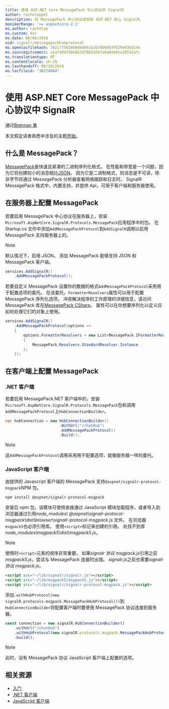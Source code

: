 ```yaml
---
title: 使用 ASP.NET Core MessagePack 中心协议中 SignalR
author: rachelappel
description: 将 MessagePack 中心协议添加到 ASP.NET 核心 SignalR。
monikerRange: '>= aspnetcore-2.1'
ms.author: rachelap
ms.custom: mvc
ms.date: 06/04/2018
uid: signalr/messagepackhubprotocol
ms.openlocfilehash: 702c77502868d6666cb2634b6959f029e036d14e
ms.sourcegitcommit: a1afd04758e663d7062a5bfa8a0d4dca38f42afc
ms.translationtype: MT
ms.contentlocale: zh-CN
ms.lasthandoff: 06/20/2018
ms.locfileid: "36274984"
---
```

# <a name="use-messagepack-hub-protocol-in-signalr-for-aspnet-core"></a>使用 ASP.NET Core MessagePack 中心协议中 SignalR

通过[Brennan 勇](https://github.com/BrennanConroy)

本文假定读者熟悉中涉及的主题[开始](xref:tutorials/signalr)。

## <a name="what-is-messagepack"></a>什么是 MessagePack？

[MessagePack](https://msgpack.org/index.html)是快速且紧凑的二进制序列化格式。 在性能和带宽是一个问题，因为它将创建较小的消息相比[JSON](https://www.json.org/)。 因为它是二进制格式，则消息是不可读，除非字节将通过 MessagePack 分析器查看网络跟踪和日志时。 SignalR MessagePack 格式中，内置支持，并提供 Api，可用于客户端和服务器使用。

## <a name="configure-messagepack-on-the-server"></a>在服务器上配置 MessagePack

若要启用 MessagePack 中心协议在服务器上，安装`Microsoft.AspNetCore.SignalR.Protocols.MessagePack`应用程序中的包。 在 Startup.cs 文件中添加`AddMessagePackProtocol`到`AddSignalR`调用以启用 MessagePack 支持服务器上的。

> [!NOTE]
> 默认情况下，启用 JSON。 添加 MessagePack 能够支持 JSON 和 MessagePack 客户端。

```csharp
services.AddSignalR()
    .AddMessagePackProtocol();
```

若要自定义 MessagePack 设置你的数据的格式`AddMessagePackProtocol`采用用于配置选项的委托。 在该委托，`FormatterResolvers`属性可以用于配置 MessagePack 序列化选项。 冲突解决程序的工作原理的详细信息，请访问 MessagePack 库在[MessagePack CSharp](https://github.com/neuecc/MessagePack-CSharp)。 属性可以在你想要序列化以定义应如何处理它们的对象上使用。

```csharp
services.AddSignalR()
    .AddMessagePackProtocol(options =>
    {
        options.FormatterResolvers = new List<MessagePack.IFormatterResolver>()
        {
            MessagePack.Resolvers.StandardResolver.Instance
        };
    });
```

## <a name="configure-messagepack-on-the-client"></a>在客户端上配置 MessagePack

### <a name="net-client"></a>.NET 客户端

若要启用 MessagePack.NET 客户端中的，安装`Microsoft.AspNetCore.SignalR.Protocols.MessagePack`包和调用`AddMessagePackProtocol`上`HubConnectionBuilder`。

```csharp
var hubConnection = new HubConnectionBuilder()
                        .WithUrl("/chatHub")
                        .AddMessagePackProtocol()
                        .Build();
```

> [!NOTE]
> 这`AddMessagePackProtocol`调用采用用于配置选项，就像服务器一样的委托。

### <a name="javascript-client"></a>JavaScript 客户端

由提供的 Javascript 客户端的 MessagePack 支持`@aspnet/signalr-protocol-msgpack`NPM 包。

```console
npm install @aspnet/signalr-protocol-msgpack
```

安装后 npm 包，该模块可使用直接通过 JavaScript 模块加载程序，或者导入到浏览器通过引用*node_modules\\ @aspnet\signalr-protocol-msgpack\dist\browser\signalr-protocol-msgpack.js* 文件。 在浏览器`msgpack5`也必须引用库。 使用`<script>`标记来创建的引用。 处找不到库*node_modules\msgpack5\dist\msgpack5.js*。

> [!NOTE]
> 使用时`<script>`元素的顺序非常重要。 如果*signalr 协议 msgpack.js*引用之前*msgpack5.js*，尝试与 MessagePack 连接时出错。 *signalr.js*之前也需要*signalr 协议 msgpack.js*。

```html
<script src="~/lib/signalr/signalr.js"></script>
<script src="~/lib/msgpack5/msgpack5.js"></script>
<script src="~/lib/signalr/signalr-protocol-msgpack.js"></script>
```

添加`.withHubProtocol(new signalR.protocols.msgpack.MessagePackHubProtocol())`到`HubConnectionBuilder`将配置客户端时要使用 MessagePack 协议连接到服务器。

```javascript
const connection = new signalR.HubConnectionBuilder()
    .withUrl("/chatHub")
    .withHubProtocol(new signalR.protocols.msgpack.MessagePackHubProtocol())
    .build();
```

> [!NOTE]
> 此时，没有 MessagePack 协议 JavaScript 客户端上配置的选项。

## <a name="related-resources"></a>相关资源

* [入门](xref:tutorials/signalr)
* [.NET 客户端](xref:signalr/dotnet-client)
* [JavaScript 客户端](xref:signalr/javascript-client)
